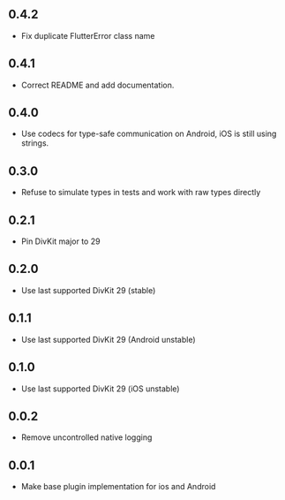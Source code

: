 ## 0.4.2
* Fix duplicate FlutterError class name 

## 0.4.1
* Correct README and add documentation.

## 0.4.0
* Use codecs for type-safe communication on Android, iOS is still using strings.

## 0.3.0
* Refuse to simulate types in tests and work with raw types directly

## 0.2.1
* Pin DivKit major to 29

## 0.2.0
* Use last supported DivKit 29 (stable)

## 0.1.1
* Use last supported DivKit 29 (Android unstable)

## 0.1.0
* Use last supported DivKit 29 (iOS unstable)

## 0.0.2
* Remove uncontrolled native logging 

## 0.0.1
* Make base plugin implementation for ios and Android